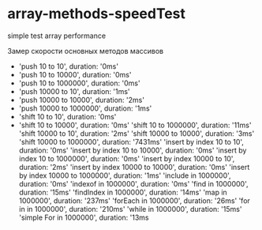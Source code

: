 # array-methods-speedTest
simple test array performance

Замер скорости основных методов массивов

* 'push 10 to 10', duration: '0ms'
* 'push 10 to 10000', duration: '0ms'
* 'push 10 to 1000000', duration: '0ms'
* 'push 10000 to 10', duration: '1ms'
* 'push 10000 to 10000', duration: '2ms'
* 'push 10000 to 1000000', duration: '1ms'
* 'shift 10 to 10', duration: '0ms'
* 'shift 10 to 10000', duration: '0ms'
'shift 10 to 1000000', duration: '11ms'
'shift 10000 to 10', duration: '2ms'
'shift 10000 to 10000', duration: '3ms'
'shift 10000 to 1000000', duration: '7431ms'
'insert by index 10 to 10', duration: '0ms'
'insert by index 10 to 10000', duration: '0ms'
'insert by index 10 to 1000000', duration: '0ms'
'insert by index 10000 to 10', duration: '2ms'
'insert by index 10000 to 10000', duration: '0ms'
'insert by index 10000 to 1000000', duration: '1ms'
'include in 1000000', duration: '0ms'
'indexof in 1000000', duration: '0ms'
'find in 1000000', duration: '15ms'
'findIndex in 1000000', duration: '14ms'
'map in 1000000', duration: '237ms'
'forEach in 1000000', duration: '26ms'
'for in in 1000000', duration: '210ms'
'while in 1000000', duration: '15ms'
'simple For in 1000000', duration: '13ms
